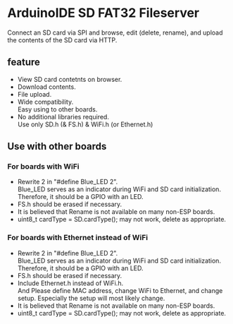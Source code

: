 # ArduinoIDE SD FAT32 Fileserver
Connect an SD card via SPI and browse, edit (delete, rename), and upload the contents of the SD card via HTTP.
## feature
* View SD card contetnts on browser.
* Download contents.
* File upload.
* Wide compatibility.<br>
Easy using to other boards.
* No additional libraries required.<br>
Use only SD.h (& FS.h) & WiFi.h (or Ethernet.h)

## Use with other boards
### For boards with WiFi
* Rewrite 2 in "#define Blue_LED 2". <br>
Blue_LED serves as an indicator during WiFi and SD card initialization. Therefore, it should be a GPIO with an LED.<br>
* FS.h should be erased if necessary.<br>
* It is believed that Rename is not available on many non-ESP boards.<br>
* uint8_t cardType = SD.cardType(); may not work, delete as appropriate.<br>
### For boards with Ethernet instead of WiFi
* Rewrite 2 in "#define Blue_LED 2".<br>
Blue_LED serves as an indicator during WiFi and SD card initialization. Therefore, it should be a GPIO with an LED.<br>
* FS.h should be erased if necessary.<br>
* Include Ethernet.h instead of WiFi.h.<br>
And Please define MAC address, change WiFi to Ethernet, and change setup. Especially the setup will most likely change.<br>
* It is believed that Rename is not available on many non-ESP boards.<br>
* uint8_t cardType = SD.cardType(); may not work, delete as appropriate.<br>
